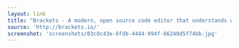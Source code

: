 ```yaml
---
layout: link
title: "Brackets - A modern, open source code editor that understands web design."
source: 'http://brackets.io/'
screenshot: 'screenshots/03c0c43e-6fdb-4444-994f-86240d5f74bb.jpg'
---
```


